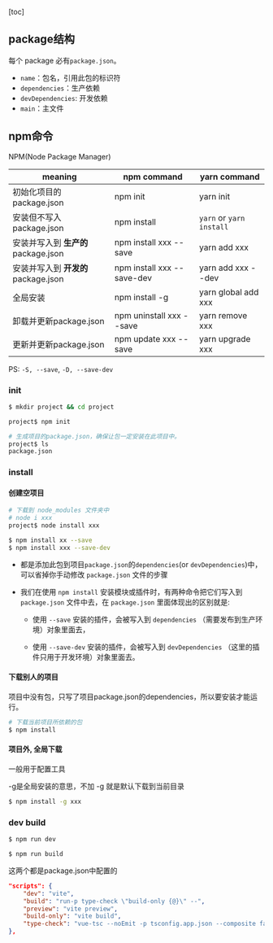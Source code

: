 [toc]

## package结构


每个 package 必有`package.json`。
- `name`：包名，引用此包的标识符
- `dependencies`：生产依赖
- `devDependencies`: 开发依赖
- `main`：主文件

## npm命令

NPM(Node Package Manager)

|meaning|npm command| yarn command|
|-|-|-|
|初始化项目的 package.json|npm init|yarn init|
|安装但不写入 package.json|npm install	|`yarn` or `yarn install`|
|安装并写入到 **生产的** package.json|npm install xxx --save	|yarn add xxx|
|安装并写入到 **开发的** package.json|npm install xxx --save-dev	|yarn add xxx --dev|
|全局安装|npm install -g|yarn global add xxx|
|卸载并更新package.json|npm uninstall xxx --save	|yarn remove xxx|
|更新并更新package.json|npm update xxx --save	|yarn upgrade xxx|

PS: `-S, --save`, `-D, --save-dev`

### init

```bash
$ mkdir project && cd project

project$ npm init

# 生成项目的package.json，确保让包一定安装在此项目中。
project$ ls
package.json
```

### install

#### 创建空项目

```bash
# 下载到 node_modules 文件夹中
# node i xxx
project$ node install xxx
```

```bash
$ npm install xx --save
$ npm install xxx --save-dev
```
- 都是添加此包到项目`package.json`的`dependencies`(or `devDependencies`)中，可以省掉你手动修改 `package.json` 文件的步骤

- 我们在使用 `npm install` 安装模块或插件时，有两种命令把它们写入到 `package.json` 文件中去，在 `package.json` 里面体现出的区别就是:
  
  - 使用 `--save` 安装的插件，会被写入到 `dependencies` （需要发布到生产环境）对象里面去，
  
  - 使用 `--save-dev` 安装的插件，会被写入到 `devDependencies` （这里的插件只用于开发环境）对象里面去。

#### 下载别人的项目

项目中没有包，只写了项目package.json的dependencies，所以要安装才能运行。
```bash
# 下载当前项目所依赖的包
$ npm install
```

#### 项目外, 全局下载

一般用于配置工具

-g是全局安装的意思，不加 -g 就是默认下载到当前目录

```bash
$ npm install -g xxx
```


### dev build

```bash
$ npm run dev

$ npm run build
```
这两个都是package.json中配置的
```json
"scripts": {
    "dev": "vite",
    "build": "run-p type-check \"build-only {@}\" --",
    "preview": "vite preview",
    "build-only": "vite build",
    "type-check": "vue-tsc --noEmit -p tsconfig.app.json --composite false"
},
```